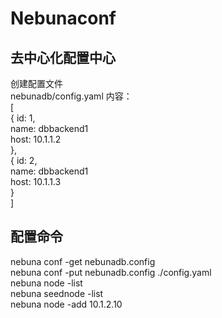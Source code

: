 # Nebunaconf
## 去中心化配置中心
创建配置文件  
nebunadb/config.yaml 内容：  
[  
   { id: 1,  
     name: dbbackend1  
     host: 10.1.1.2  
    },  
   { id: 2,  
     name: dbbackend1  
     host: 10.1.1.3  
    }  
 ]  

## 配置命令
nebuna conf -get nebunadb.config  
nebuna conf -put nebunadb.config ./config.yaml  
nebuna node -list  
nebuna seednode -list  
nebuna node -add 10.1.2.10  
